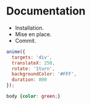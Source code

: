 # Documentation 

*   Installation.
*   Mise en place.
*   Commit.

```javascript
anime({
  targets: 'div',
  translateX: 250,
  rotate: '1turn',
  backgroundColor: '#FFF',
  duration: 800
});
```

```css
body {color: green;}
```

